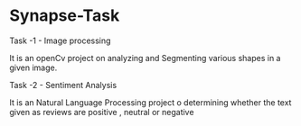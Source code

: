 # Synapse-Task

Task -1 - Image processing 

It is an openCv project on analyzing and Segmenting various shapes in a given image.

Task -2 - Sentiment Analysis

It is an Natural Language Processing project o determining whether the text given as reviews are positive , neutral or negative

